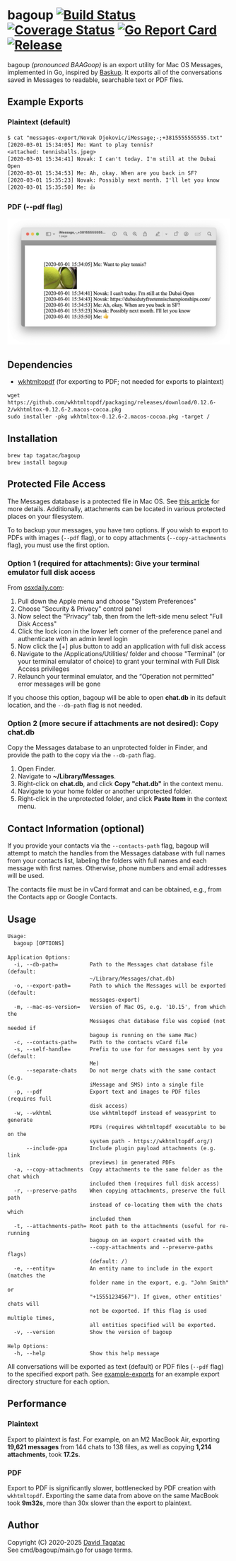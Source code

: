 # bagoup [![Build Status][ci-img]][ci] [![Coverage Status][cov-img]][cov] [![Go Report Card][card-img]][card] [![Release][release-img]][release]

bagoup *(pronounced BAAGoop)* is an export utility for Mac OS Messages,
implemented in Go, inspired by
[Baskup](https://github.com/PeterKaminski09/baskup). It exports all of the
conversations saved in Messages to readable, searchable text or PDF files.

## Example Exports
### Plaintext (default)
```
$ cat "messages-export/Novak Djokovic/iMessage;-;+3815555555555.txt"
[2020-03-01 15:34:05] Me: Want to play tennis?
<attached: tennisballs.jpeg>
[2020-03-01 15:34:41] Novak: I can't today. I'm still at the Dubai Open
[2020-03-01 15:34:53] Me: Ah, okay. When are you back in SF?
[2020-03-01 15:35:23] Novak: Possibly next month. I'll let you know
[2020-03-01 15:35:50] Me: 👍
```
### PDF (--pdf flag)
![Example PDF Export](example-exports/example-pdf-screenshot.png)

## Dependencies
- [wkhtmltopdf](https://wkhtmltopdf.org/) (for exporting to PDF; not needed for exports to plaintext)
```
wget https://github.com/wkhtmltopdf/packaging/releases/download/0.12.6-2/wkhtmltox-0.12.6-2.macos-cocoa.pkg
sudo installer -pkg wkhtmltox-0.12.6-2.macos-cocoa.pkg -target /
```

## Installation
```
brew tap tagatac/bagoup
brew install bagoup
```

## Protected File Access
The Messages database is a protected file in Mac OS. See
[this article](https://appletoolbox.com/seeing-error-operation-not-permitted-in-macos-mojave/)
for more details. Additionally, attachments can be located in various protected
places on your filesystem.

To to backup your messages, you have two options. If you wish to export to PDFs
with images (`--pdf` flag), or to copy attachments (`--copy-attachments` flag), you must use
the first option.
### Option 1 (required for attachments): Give your terminal emulator full disk access
From [osxdaily.com](https://osxdaily.com/2018/10/09/fix-operation-not-permitted-terminal-error-macos/):
1. Pull down the Apple menu and choose "System Preferences"
1. Choose "Security & Privacy" control panel
1. Now select the "Privacy" tab, then from the left-side menu select "Full Disk Access"
1. Click the lock icon in the lower left corner of the preference panel and authenticate with an admin level login
1. Now click the [+] plus button to add an application with full disk access
1. Navigate to the /Applications/Utilities/ folder and choose "Terminal" (or your terminal emulator of choice) to grant your terminal with Full Disk Access privileges
1. Relaunch your terminal emulator, and the “Operation not permitted” error messages will be gone

If you choose this option, bagoup will be able to open **chat.db** in its
default location, and the `--db-path` flag is not needed.
### Option 2 (more secure if attachments are not desired): Copy chat.db
Copy the Messages database to an unprotected folder in Finder, and provide the
path to the copy via the `--db-path` flag.

1. Open Finder.
1. Navigate to **~/Library/Messages**.
1. Right-click on **chat.db**, and click **Copy "chat.db"** in the context menu.
1. Navigate to your home folder or another unprotected folder.
1. Right-click in the unprotected folder, and click **Paste Item** in the
context menu.

## Contact Information (optional)
If you provide your contacts via the `--contacts-path` flag, bagoup will attempt
to match the handles from the Messages database with full names from your
contacts list, labeling the folders with full names and each message with first
names. Otherwise, phone numbers and email addresses will be used.

The contacts file must be in vCard format and can be obtained,
e.g., from the Contacts app or Google Contacts.

## Usage
```
Usage:
  bagoup [OPTIONS]

Application Options:
  -i, --db-path=          Path to the Messages chat database file (default:
                          ~/Library/Messages/chat.db)
  -o, --export-path=      Path to which the Messages will be exported (default:
                          messages-export)
  -m, --mac-os-version=   Version of Mac OS, e.g. '10.15', from which the
                          Messages chat database file was copied (not needed if
                          bagoup is running on the same Mac)
  -c, --contacts-path=    Path to the contacts vCard file
  -s, --self-handle=      Prefix to use for for messages sent by you (default:
                          Me)
      --separate-chats    Do not merge chats with the same contact (e.g.
                          iMessage and SMS) into a single file
  -p, --pdf               Export text and images to PDF files (requires full
                          disk access)
  -w, --wkhtml            Use wkhtmltopdf instead of weasyprint to generate
                          PDFs (requires wkhtmltopdf executable to be on the
                          system path - https://wkhtmltopdf.org/)
      --include-ppa       Include plugin payload attachments (e.g. link
                          previews) in generated PDFs
  -a, --copy-attachments  Copy attachments to the same folder as the chat which
                          included them (requires full disk access)
  -r, --preserve-paths    When copying attachments, preserve the full path
                          instead of co-locating them with the chats which
                          included them
  -t, --attachments-path= Root path to the attachments (useful for re-running
                          bagoup on an export created with the
                          --copy-attachments and --preserve-paths flags)
                          (default: /)
  -e, --entity=           An entity name to include in the export (matches the
                          folder name in the export, e.g. "John Smith" or
                          "+15551234567"). If given, other entities' chats will
                          not be exported. If this flag is used multiple times,
                          all entities specified will be exported.
  -v, --version           Show the version of bagoup

Help Options:
  -h, --help              Show this help message
```
All conversations will be exported as text (default) or PDF files (`--pdf` flag) to the specified export
path. See [example-exports](example-exports) for
an example export directory structure for each option.

## Performance
### Plaintext
Export to plaintext is fast. For example, on an M2 MacBook Air, exporting
**19,621 messages** from 144 chats to 138 files, as well as copying
**1,214 attachments**, took **17.2s**.
### PDF
Export to PDF is significantly slower, bottlenecked by PDF creation with
`wkhtmltopdf`. Exporting the same data from above on the same MacBook took
**9m32s**, more than 30x slower than the export to plaintext.

## Author
Copyright (C) 2020-2025  [David Tagatac](mailto:david@tagatac.net)  
See cmd/bagoup/main.go for usage terms.

[ci-img]: https://github.com/tagatac/bagoup/actions/workflows/makefile.yaml/badge.svg?branch=main
[ci]: https://github.com/tagatac/bagoup/actions?query=branch%3Amain
[cov-img]: https://codecov.io/gh/tagatac/bagoup/branch/main/graph/badge.svg
[cov]: https://codecov.io/gh/tagatac/bagoup
[card-img]: https://goreportcard.com/badge/github.com/tagatac/bagoup/v2
[card]: https://goreportcard.com/report/github.com/tagatac/bagoup/v2
[release-img]: https://img.shields.io/github/release/tagatac/bagoup.svg
[release]: https://github.com/tagatac/bagoup/releases/latest
